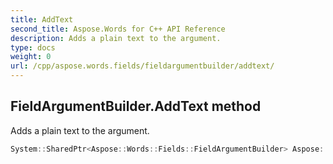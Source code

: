 ```yaml
---
title: AddText
second_title: Aspose.Words for C++ API Reference
description: Adds a plain text to the argument. 
type: docs
weight: 0
url: /cpp/aspose.words.fields/fieldargumentbuilder/addtext/
---
```

## FieldArgumentBuilder.AddText method


Adds a plain text to the argument.

```cpp
System::SharedPtr<Aspose::Words::Fields::FieldArgumentBuilder> Aspose::Words::Fields::FieldArgumentBuilder::AddText(const System::String &text)
```

